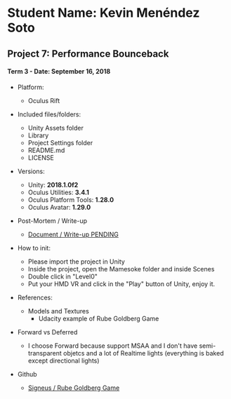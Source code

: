 # Student Name: Kevin Menéndez Soto
## Project 7: Performance Bounceback
#### Term 3 - Date: September 16, 2018

- Platform:
	- Oculus Rift

- Included files/folders:
	- Unity Assets folder
	- Library
	- Project Settings folder
	- README.md
	- LICENSE

- Versions:
	- Unity: **2018.1.0f2**
	- Oculus Utilities: **3.4.1**
	- Oculus Platform Tools: **1.28.0**
	- Oculus Avatar: **1.29.0**
	
- Post-Mortem / Write-up
	- [Document / Write-up PENDING](https://medium.com/@mamesoke/)
	
- How to init:
	- Please import the project in Unity
	- Inside the project, open the Mamesoke folder and inside Scenes
	- Double click in "Level0"
	- Put your HMD VR and click in the "Play" button of Unity, enjoy it.
	
- References:
	- Models and Textures
		- Udacity example of Rube Goldberg Game

- Forward vs Deferred
	- I choose Forward because support MSAA and I don't have semi-transparent objetcs and a lot of Realtime lights (everything is baked except directional lights)

- Github
	- [Signeus / Rube Goldberg Game](https://github.com/signeus/vrnd-performance-bounceback-game-by-kevin-menendez-soto)